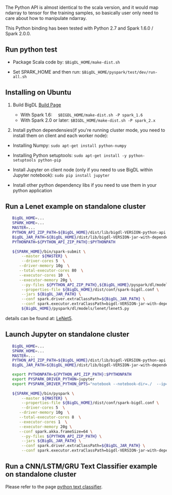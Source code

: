 The Python API is almost identical to the scala version, and it would map ndarray to tensor for the training samples, so basically user only need to care about how to manipulate ndarray.

This Python binding has been tested with Python 2.7 and Spark 1.6.0 / Spark 2.0.0.


## Run python test
* Package Scala code by: ```$BigDL_HOME/make-dist.sh```

* Set SPARK_HOME and then run: ```$BigDL_HOME/pyspark/test/dev/run-all.sh``` 

## Installing on Ubuntu
1. Build BigDL
[Build Page](https://github.com/intel-analytics/BigDL/wiki/Build-Page)
    * With Spark 1.6: ```  $BIGDL_HOME/make-dist.sh -P spark_1.6``` 
    * With Spark 2.0 or later: ``` $BIGDL_HOME/make-dist.sh -P spark_2.x ```

2. Install python dependensies(if you're running cluster mode, you need to install them on client and each worker node):
  * Installing Numpy: 
    ```sudo apt-get install python-numpy```

  * Installing Python setuptools: 
    ```sudo apt-get install -y python-setuptools python-pip```
    
  * Install Jupyter on client node (only if you need to use BigDL within Jupyter notebook):
    ```sudo pip install jupyter```
   
  * Install other python dependency libs if you need to use them in your python application
  
## Run a Lenet example on standalone cluster
    
 ```bash
    BigDL_HOME=...
    SPARK_HOME=...
    MASTER=...
    PYTHON_API_ZIP_PATH=${BigDL_HOME}/dist/lib/bigdl-VERSION-python-api.zip
    BigDL_JAR_PATH=${BigDL_HOME}/dist/lib/bigdl-VERSION-jar-with-dependencies.jar
    PYTHONPATH=${PYTHON_API_ZIP_PATH}:$PYTHONPATH
    
    ${SPARK_HOME}/bin/spark-submit \
        --master ${MASTER} \
        --driver-cores 5  \
       --driver-memory 10g  \
       --total-executor-cores 80  \
       --executor-cores 10  \
       --executor-memory 20g \
        --py-files ${PYTHON_API_ZIP_PATH},${BigDL_HOME}/pyspark/dl/models/lenet/lenet5.py  \
        --properties-file ${BigDL_HOME}/dist/conf/spark-bigdl.conf \
        --jars ${BigDL_JAR_PATH} \
        --conf spark.driver.extraClassPath=${BigDL_JAR_PATH} \
        --conf spark.executor.extraClassPath=bigdl-VERSION-jar-with-dependencies.jar \
        ${BigDL_HOME}/pyspark/dl/models/lenet/lenet5.py
 ```
details can be found at: [LeNet5](https://github.com/intel-analytics/BigDL/tree/master/pyspark/bigdl/models/lenet/README.md).

## Launch Jupyter on standalone cluster

 ```bash
    BigDL_HOME=...                                                                                         
    SPARK_HOME=...
    MASTER=...
    PYTHON_API_ZIP_PATH=${BigDL_HOME}/dist/lib/bigdl-VERSION-python-api.zip
    BigDL_JAR_PATH=${BigDL_HOME}/dist/lib/bigdl-VERSION-jar-with-dependencies.jar

    export PYTHONPATH=${PYTHON_API_ZIP_PATH}:$PYTHONPATH
    export PYSPARK_DRIVER_PYTHON=jupyter
    export PYSPARK_DRIVER_PYTHON_OPTS="notebook --notebook-dir=./  --ip=* --no-browser"
    
    ${SPARK_HOME}/bin/pyspark \
        --master ${MASTER} \
        --properties-file ${BigDL_HOME}/dist/conf/spark-bigdl.conf \
        --driver-cores 5  \
       --driver-memory 10g  \
       --total-executor-cores 8  \
       --executor-cores 1  \
       --executor-memory 20g \
       --conf spark.akka.frameSize=64 \
        --py-files ${PYTHON_API_ZIP_PATH} \
        --jars ${BigDL_JAR_PATH} \
        --conf spark.driver.extraClassPath=${BigDL_JAR_PATH} \
        --conf spark.executor.extraClassPath=bigdl-VERSION-jar-with-dependencies.jar
 ```

## Run a CNN/LSTM/GRU Text Classifier example on standalone cluster
Please refer to the page
[python text classifier](https://github.com/intel-analytics/BigDL/tree/master/pyspark/bigdl/models/textclassifier/README.md).
